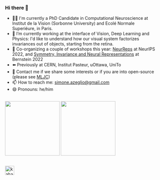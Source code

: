 ### Hi there 👋

- 👨‍💻 I'm currently a PhD Candidate in Computational Neuroscience at Institut de la Vision (Sorbonne University) and Ecolé Normale Superiéure, in Paris. 
- 🔭 I’m currently working at the interface of Vision, Deep Learning and Physics: I'd like to understand how our visual system factorizes invariances out of objects, starting from the retina. 
- 📆 Co-organizing a couple of workshops this year: [NeurReps](https://www.neurreps.org/) at NeurIPS 2022, and [Symmetry, Invariance and Neural Representations](https://bernstein-network.de/bernstein-conference/program/satellite-workshops/symmetry-invariance-and-neural-representations/) at Bernstein 2022
- ⬅️ Previously at CERN, Institut Pasteur, uOttawa, UniTo
- 💬 Contact me if we share some interests or if you are into open-source (please see [MLJC](https://www.mljc.it/))
- 📫 How to reach me: simone.azeglio@gmail.com
- 😄 Pronouns: he/him
  
\
<img height="180em" src="https://github-readme-stats-eight-theta.vercel.app/api?username=sazio&show_icons=true&include_all_commits=true&count_private=true&theme=radical"/> 
<img height="180em" src="https://github-readme-stats-eight-theta.vercel.app/api/top-langs/?username=sazio&layout=compact&langs_count=8&count_private=true&theme=radical"/>

\
<a href="https://www.linkedin.com/in/simoneazeglio/">
  <img align="left" alt="kahanikaar's LinkdeIn" width="30px" src="https://img.icons8.com/color/48/000000/linkedin-circled--v5.png"/>
</a>
